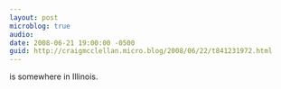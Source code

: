 ```yaml
---
layout: post
microblog: true
audio: 
date: 2008-06-21 19:00:00 -0500
guid: http://craigmcclellan.micro.blog/2008/06/22/t841231972.html
---
```

is somewhere in Illinois.
